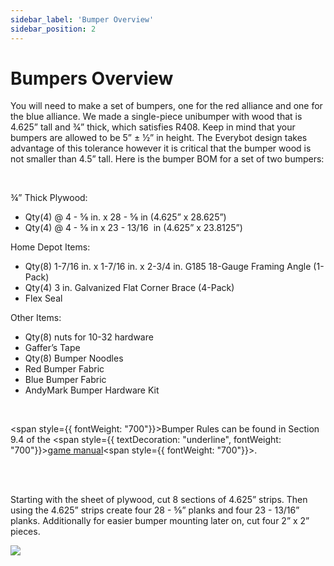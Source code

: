 ```yaml
---
sidebar_label: 'Bumper Overview'
sidebar_position: 2
---
```


# Bumpers Overview

You will need to make a set of bumpers, one for the red alliance and one for the blue alliance. We made a single-piece unibumper with wood that is 4.625&rdquo; tall and 3&frasl;4&rdquo; thick, which satisfies R408. Keep in mind that your bumpers are allowed to be 5&rdquo; &plusmn; &frac12;&rdquo; in height. The Everybot design takes advantage of this tolerance however it is critical that the bumper wood is not smaller than 4.5&rdquo; tall. Here is the bumper BOM for a set of two bumpers:

<p><br /> </p>

&frac34;&rdquo; Thick Plywood:

<ul><li>Qty(4) @ 4 - &#8541; in. x 28 - &#8541; in (4.625&rdquo; x 28.625&rdquo;)</li><li>Qty(4) @ 4 - &#8541; in x 23 - 13/16 &nbsp;in (4.625&rdquo; x 23.8125&rdquo;)</li></ul>

Home Depot Items:

<ul><li>Qty(8) 1-7/16 in. x 1-7/16 in. x 2-3/4 in. G185 18-Gauge Framing Angle (1-Pack)</li><li>Qty(4) 3 in. Galvanized Flat Corner Brace (4-Pack)</li><li>Flex Seal</li></ul>

Other Items:

<ul><li>Qty(8) nuts for 10-32 hardware</li><li>Gaffer&rsquo;s Tape</li><li>Qty(8) Bumper Noodles</li><li>Red Bumper Fabric</li><li>Blue Bumper Fabric</li><li>AndyMark Bumper Hardware Kit</li></ul>

<p><br /> </p>

<span style={{ fontWeight: "700"}}>Bumper Rules can be found in Section 9.4 of the </span><span style={{ textDecoration: "underline", fontWeight: "700"}}><a class="c19" href="https://www.google.com/url?q=https://www.firstinspires.org/resource-library/frc/competition-manual-qa-system&amp;sa=D&amp;source=editors&amp;ust=1698716573468299&amp;usg=AOvVaw1opRqzmhX-ZWWVREz2ryti">game manual</a></span><span style={{ fontWeight: "700"}}>.</span>

<p><br /> <br /> </p>

Starting with the sheet of plywood, cut 8 sections of 4.625&rdquo; strips. Then using the 4.625&rdquo; strips create four 28 - &#8541;&rdquo; planks and four 23 - 13/16&rdquo; planks. Additionally for easier bumper mounting later on, cut four 2&rdquo; x 2&rdquo; pieces.

<div style={{ textAlign: 'center'}}><div style={{overflow: 'hidden', display: 'inline-block', margin: '0.00px 0.00px'}}><span style={{overflow: 'hidden', display: 'inline-block', margin: '0.00px 0.00px', border: '0.00px solid #000000', transform: 'rotate(0.00rad) translateZ(0px)',  width: '556.31px', height: '213.00px'}}><img src={require("/static/media/bumper/image_4.jpg").default} style={{ width: '556.31px', height: '482.28px', marginLeft: '0.00px', marginTop: '-94.01px', transform: 'rotate(0.00rad) translateZ(0px)', maxWidth: "none"}}></img></span></div></div>

<div style={{pageBreakAfter: 'always'}}></div>

<p><br /> </p>